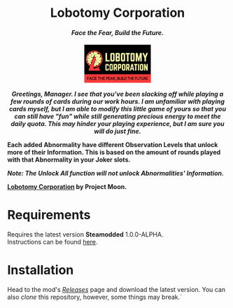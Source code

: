 <h1 align="center">Lobotomy Corporation</h1>
<h4 align="center"><i>Face the Fear, Build the Future.</i><h4>

<p align="center"><img src="assets/LobotomyCorporationLogo.png" style="width:30%" /></p>

<p align="center"><i>
Greetings, Manager. 
I see that you've been slacking off while playing a few rounds of cards during our work hours. 
I am unfamiliar with playing cards myself, but I am able to modify this little game of yours so that you can still have "fun" while still generating precious energy to meet the daily quota. 
This may hinder your playing experience, but I am sure you will do just fine.</i></p>

Each added Abnormality have different Observation Levels that unlock more of their Information. 
This is based on the amount of rounds played with that Abnormality in your Joker slots.

*Note: The **Unlock All** function will **not** unlock Abnormalities' Information.*

**[Lobotomy Corporation](https://store.steampowered.com/app/568220/Lobotomy_Corporation__Monster_Management_Simulation/)** by **Project Moon**.

# Requirements
Requires the latest version **Steamodded** 1.0.0-ALPHA.  
Instructions can be found [here](https://github.com/Steamopollys/Steamodded/wiki/01.-Getting-started).

# Installation
Head to the mod's *[Releases](https://github.com/Mysthaps/LobotomyCorp/releases/latest)* page and download the latest version.
You can also *clone* this repository, however, some things may break.`